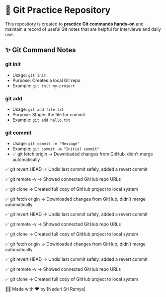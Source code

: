 # 🚀 Git Practice Repository

This repository is created to **practice Git commands hands-on** and maintain a record of useful Git notes that are helpful for interviews and daily use.
## ✨ Git Command Notes

###  git init
- Usage: `git init`
- Purpose: Creates a local Git repo
- Example: `git init my-project`

### git add
- Usage: `git add file.txt`
- Purpose: Stages the file for commit
- Example: `git add hello.txt`

###  git commit
- Usage: `git commit -m "Message"`
- Example: `git commit -m "Initial commit"`
- ✅ git fetch origin
→ Downloaded changes from GitHub, didn’t merge automatically

✅ git revert HEAD
→ Undid last commit safely, added a revert commit

✅ git remote -v
→ Showed connected GitHub repo URLs

✅ git clone <url>
→ Created full copy of GitHub project to local system

✅ git fetch origin
→ Downloaded changes from GitHub, didn’t merge automatically

✅ git revert HEAD
→ Undid last commit safely, added a revert commit

✅ git remote -v
→ Showed connected GitHub repo URLs

✅ git clone <url>
→ Created full copy of GitHub project to local system

✅ git fetch origin
→ Downloaded changes from GitHub, didn’t merge automatically

✅ git revert HEAD
→ Undid last commit safely, added a revert commit

✅ git remote -v
→ Showed connected GitHub repo URLs

✅ git clone <url>
→ Created full copy of GitHub project to local system

👩‍💻 Made with ❤️ by [Neduri Sri Ramya]
